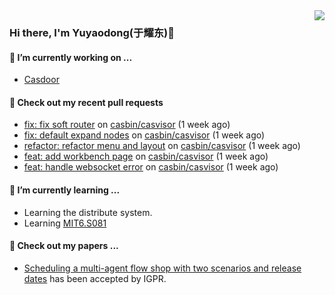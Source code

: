 <img align="right" src="https://github-readme-stats.vercel.app/api?username=leo220yuyaodog&show_icons=true&icon_color=805AD5&text_color=718096&bg_color=ffffff&hide_title=true" />

### Hi there, I'm Yuyaodong(于耀东)👋
#### 🔭 I’m currently working on ...
- [Casdoor](https://github.com/casdoor)

#### 🔨 Check out my recent pull requests

- [fix: fix soft router](https://github.com/casbin/casvisor/pull/50) on [casbin/casvisor](https://github.com/casbin/casvisor) (1 week ago)
- [fix: default expand nodes](https://github.com/casbin/casvisor/pull/49) on [casbin/casvisor](https://github.com/casbin/casvisor) (1 week ago)
- [refactor: refactor menu and layout](https://github.com/casbin/casvisor/pull/48) on [casbin/casvisor](https://github.com/casbin/casvisor) (1 week ago)
- [feat: add workbench page](https://github.com/casbin/casvisor/pull/47) on [casbin/casvisor](https://github.com/casbin/casvisor) (1 week ago)
- [feat: handle websocket error](https://github.com/casbin/casvisor/pull/42) on [casbin/casvisor](https://github.com/casbin/casvisor) (1 week ago)

#### 🌱 I’m currently learning ...
- Learning the distribute system.
- Learning [MIT6.S081](https://pdos.csail.mit.edu/6.828/2021/schedule.html)

#### 📜 Check out my papers ...
- [Scheduling a multi-agent flow shop with two scenarios and release dates](https://www.tandfonline.com/doi/full/10.1080/00207543.2023.2188646) has been accepted by IGPR.

